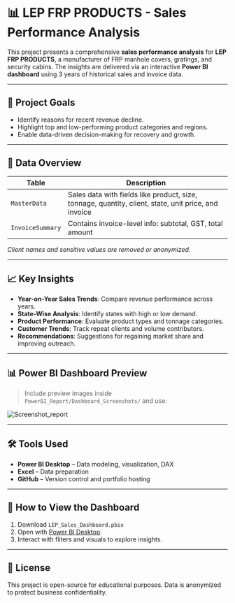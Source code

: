 # 📊 LEP FRP PRODUCTS - Sales Performance Analysis

This project presents a comprehensive **sales performance analysis** for **LEP FRP PRODUCTS**, a manufacturer of FRP manhole covers, gratings, and security cabins. The insights are delivered via an interactive **Power BI dashboard** using 3 years of historical sales and invoice data.

---

## 🚀 Project Goals

- Identify reasons for recent revenue decline.
- Highlight top and low-performing product categories and regions.
- Enable data-driven decision-making for recovery and growth.

---

## 🧾 Data Overview

| Table | Description |
|-------|-------------|
| `MasterData` | Sales data with fields like product, size, tonnage, quantity, client, state, unit price, and invoice |
| `InvoiceSummary` | Contains invoice-level info: subtotal, GST, total amount |

*Client names and sensitive values are removed or anonymized.*

---

## 📈 Key Insights

- **Year-on-Year Sales Trends**: Compare revenue performance across years.
- **State-Wise Analysis**: Identify states with high or low demand.
- **Product Performance**: Evaluate product types and tonnage categories.
- **Customer Trends**: Track repeat clients and volume contributors.
- **Recommendations**: Suggestions for regaining market share and improving outreach.

---

## 📊 Power BI Dashboard Preview

> Include preview images inside `PowerBI_Report/Dashboard_Screenshots/` and use:


![Screenshot_report](https://github.com/user-attachments/assets/0e097409-7b68-4bb7-b982-face11e6f82e)

---

## 🛠 Tools Used

- **Power BI Desktop** – Data modeling, visualization, DAX
- **Excel** – Data preparation
- **GitHub** – Version control and portfolio hosting

---

## 🧪 How to View the Dashboard

1. Download `LEP_Sales_Dashboard.pbix`
2. Open with [Power BI Desktop](https://powerbi.microsoft.com/en-us/downloads/).
3. Interact with filters and visuals to explore insights.

---

## 📜 License

This project is open-source for educational purposes. Data is anonymized to protect business confidentiality.


